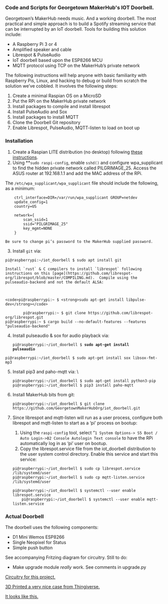 
### Code and Scripts for Georgetown MakerHub's IOT Doorbell.

Georgetown’s MakerHub needs music.   And a working doorbell. The most practical and simple approach is to build a Spotify streaming service that can be interrupted by an IoT doorbell.   Tools for building this solution include:



* A Raspberry Pi 3 or 4
* Amplified speaker and cable
* Librespot & PulseAudio
* IoT doorbell based upon the ESP8266 MCU
* MQTT protocol using TCP on the MakerHub’s private network

The following instructions will help anyone with basic familiarity with Raspberry Pis, Linux, and hacking to debug or build from scratch the solution we’ve cobbled.  It involves the following steps:



1. Create a minimal Raspian OS on a MicroSD
2. Put the RPi on the MakerHub private network
3. Install packages to compile and install librespot
4. Install PulseAudio and Sox
5. Install packages to install MQTT
6. Clone the Doorbell Git repository
7. Enable Librespot, PulseAudio, MQTT-listen to load on boot up


### Installation



1. Create a Raspian LITE distribution (no desktop) following [these instructions](https://www.raspberrypi.com/documentation/computers/getting-started.html).
2. Using **<code>sudo raspi-config</code>, </strong>enable <code>sshd()</code> and configure wpa_supplicant to find the hidden private network called PILGRIMAGE_25.   Access the ASUS router at 192.168.1.1 and add the MAC address of the RPi.

	

The `/etc/wpa_supplicant/wpa_supplicant` file should include the following, as a minimum:


```
    ctrl_interface=DIR=/var/run/wpa_supplicant GROUP=netdev
    update_config=1
    country=US

    network={
        scan_ssid=1
        ssid="PILGRIMAGE_25"
        key_mgmt=NONE
    }
```



    Be sure to change pi’s password to the MakerHub supplied password.



3. Install `git` via:


```
pi@raspberrypi:~/iot_doorbell $ sudo apt install git
```



    Install `rust` & C compilers to install `librespot` following instructions on this [page](https://github.com/librespot-org/librespot/blob/master/COMPILING.md).  Compile using the pulseaudio-backend and not the default ALSA: 

	

	<code>pi@raspberrypi:~ $ <strong>sudo apt-get install libpulse-dev</strong></code>


```
     	pi@raspberrypi:~ $ git clone https://github.com/librespot-org/librespot.git
pi@raspberrypi:~ $ cargo build --no-default-features --features "pulseaudio-backend"

```



4. Install pulseaudio & sox for audio playback via:

	<code>pi@raspberrypi:~/iot_doorbell $ <strong>sudo apt-get install pulseaudio</strong></code>


```
pi@raspberrypi:~/iot_doorbell $ sudo apt-get install sox libsox-fmt-mp3

```



5. Install pip3 and paho-mqtt via: \


    ```
    pi@raspberrypi:~/iot_doorbell $ sudo apt-get install python3-pip
    pi@raspberrypi:~/iot_doorbell $ pip3 install paho-mqtt
    ```


6. Install MakerHub bits from git:

    ```
    pi@raspberrypi:~/iot_doorbell $ git clone https://github.com/GeorgetownMakerHubOrg/iot_doorbell.git
    ```


7. Since librespot and mqtt-listen will run as a user process, configure both librespot and mqtt-listen to start as a ‘pi’ process on bootup:   
    1. Using the `raspi-config` tool, select “`1 System Options-> S5 Boot / Auto Login->B2 Console Autologin Text console` to have the RPi automatically log in as ‘pi’ user on bootup.
    2. Copy the librespot.service file from the iot_doorbell distribution to the user system control directory.  Enable this service and start this service:

    ```
    pi@raspberrypi:~/iot_doorbell $ sudo cp librespot.service /lib/systemd/user
    pi@raspberrypi:~/iot_doorbell $ sudo cp mqtt-listen.service /lib/systemd/user

    pi@raspberrypi:~/iot_doorbell $ systemctl --user enable librespot.service
        pi@raspberrypi:~/iot_doorbell $ systemctl --user enable mqtt-listen.service

### Actual Doorbell

The doorbell uses the following components:
  - D1 Mini Wemos ESP8266 
  - Single Neopixel for Status
  - Simple push button

See accompanying Fritzing diagram for circuitry.
Still to do:
  - Make upgrade module *really* work.   See comments in upgrade.py
  
[Circuitry for this project.](./Doorbell_bb.jpg)

[3D Printed a very nice case from Thingiverse.](https://www.thingiverse.com/thing:2847539)

[It looks like this.](./Doorbell.jpeg)

